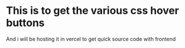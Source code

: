 # This is to get the various css hover buttons
And i will be hosting it in vercel to get quick source code with frontend